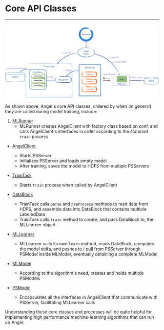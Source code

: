 # Core API Classes

---

![](../img/angel_class_diagram.png)

As shown above, Angel's core API classes, ordered by when (in general) they are called during model training, include:

1. [MLRunner](MLRunner_en.md)
	* MLRunner creates AngelClient with factory class based on conf, and calls AngelClient's interfaces in order according to the standard `train` process

* [AngelClient](AngelClient_en.md)
	* Starts PSServer
	* Initializes PSServer and loads empty model
	* After training, saves the model to HDFS from multiple PSServers

* [TrainTask](Task.md)
	* Starts `train` process when called by AngelClient

* [DataBlock](DataBlock_en.md)
	* TrainTask calls `parse` and `preProcess` methods to read data from HDFS, and assemble data into DataBlock that contains multiple LabeledData
	* TrainTask calls `train` method to create, and pass DataBlock to, the MLLearner object

* [MLLearner](MLLearner_en.md)
	* MLLearner calls its own `learn` method, reads DataBlock, computes the model delta, and pushes to / pull from PSServer through PSModel inside MLModel, eventually obtaining a complete MLModel

* [MLModel](MLModel.md)
	* According to the algorithm's need, creates and holds multiple PSModels

* [PSModel](PSModel.md)
	* Encapsulates all the interfaces in AngelClient that communicate with PSServer, facilitating MLLearner calls

 Understanding these core classes and processes will be quite helpful for implementing high performance machine-learning algorithms that can run on Angel.
